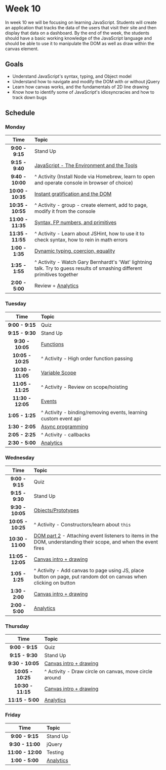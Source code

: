 # Week 10

In week 10 we will be focusing on learning JavaScript. Students will
create an application that tracks the data of the users that visit their
site and then display that data on a dashboard. By the end of the week,
the students should have a basic working knowledge of the JavaScript
language and should be able to use it to manipulate the DOM as well as
draw within the canvas element.

## Goals
- Understand JavaScript's syntax, typing, and Object model
- Understand how to navigate and modify the DOM with or without jQuery
- Learn how canvas works, and the fundamentals of 2D line drawing
- Know how to identify some of JavaScript's idiosyncracies and how to
  track down bugs 


## Schedule
### Monday

| Time              | Topic               |
|:-----------------:|:--------------------|
| **9:00  - 9:15**  | Stand Up            |
| **9:15  - 9:40**  | [JavaScript - The Environment and the Tools](monday/js-the-env-and-the-tools.md) |
| **9:40  - 10:00** | ^ Activity (Install Node via Homebrew, learn to open and operate console in browser of choice) |
| **10:00 - 10:35** | [Instant gratification and the DOM](monday/instant-gratification-and-the-dom.md) |
| **10:35 - 10:55** | ^ Activity - group - create element, add to page, modify it from the console |
| **11:00 - 11:35** | [Syntax, FP numbers, and primitives](monday/syntax-fpnum-primitives.md) |
| **11:35 - 11:55** | ^ Activity - Learn about JSHint, how to use it to check syntax, how to rein in math errors |
| **1:00  - 1:35**  | [Dynamic typing, coercion, equality](monday/dynamic-typing-coercion-equality.md) |
| **1:35  - 1:55**  | ^ Activity - Watch Gary Bernhardt's 'Wat' lightning talk. Try to guess results of smashing different primitives together |
| **2:00  - 5:00**  | Review + [Analytics](resources/analytics.md) |


### Tuesday

| Time              | Topic               |
|:-----------------:|:--------------------|
| **9:00  - 9:15**  | Quiz                |
| **9:15  - 9:30**  | Stand Up            |
| **9:30  - 10:05** | [Functions](tuesday/functions.md) |
| **10:05 - 10:25** | ^ Activity - High order function passing |
| **10:30 - 11:05** | [Variable Scope](tuesday/variable-scope.md) |
| **11:05 - 11:25** | ^ Activity - Review on scope/hoisting |
| **11:30 - 12:05** | [Events](tuesday/events.md)              |
| **1:05  - 1:25**  | ^ Activity - binding/removing events, learning custom event api |
| **1:30  - 2:05**  | [Async programming](tuesday/async-programming.md) |
| **2:05  - 2:25**  | ^ Activity - callbacks |
| **2:30 - 5:00**   | [Analytics](resources/analytics.md) |


### Wednesday

| Time              | Topic               |
|:-----------------:|:--------------------|
| **9:00  - 9:15**  | Quiz                |
| **9:15  - 9:30**  | Stand Up            |
| **9:30  - 10:05** | [Objects/Prototypes](wednesday/objects-prototypes.md)  |
| **10:05 - 10:25** | ^ Activity - Constructors/learn about `this` |
| **10:30 - 11:00** | [DOM part 2](wednesday/dom-part-deux.md) - Attaching event listeners to items in the DOM, understanding their scope, and when the event fires |
| **11:05 - 12:05** | [Canvas intro + drawing](wednesday/canvas-intro-and-drawing.md) |
| **1:05  - 1:25**  | ^ Activity - Add canvas to page using JS, place button on page, put random dot on canvas when clicking on button |
| **1:30  - 2:00**  | [Canvas intro + drawing](wednesday/canvas-intro-and-drawing-part-two.md) |
| **2:00  - 5:00**  | [Analytics](resources/analytics.md) |


### Thursday

| Time              | Topic               |
|:-----------------:|:--------------------|
| **9:00  - 9:15**  | Quiz                |
| **9:15  - 9:30**  | Stand Up            |
| **9:30  - 10:05** | [Canvas intro + drawing](thursday/canvas-intro-and-animation.md) |
| **10:05 - 10:25** | ^ Activity - Draw circle on canvas, move circle around |
| **10:30 - 11:15** | [Canvas intro + drawing](thursday/canvas-intro-and-animation-part-two.md) |
| **11:15 - 5:00**  | [Analytics](resources/analytics.md) |

### Friday

| Time              | Topic               |
|:-----------------:|:--------------------|
| **9:00  - 9:15**  | Stand Up            |
| **9:30  - 11:00** | jQuery              |
| **11:00 - 12:00** | Testing             |
| **1:00 - 5:00**   | [Analytics](resources/analytics.md) |
